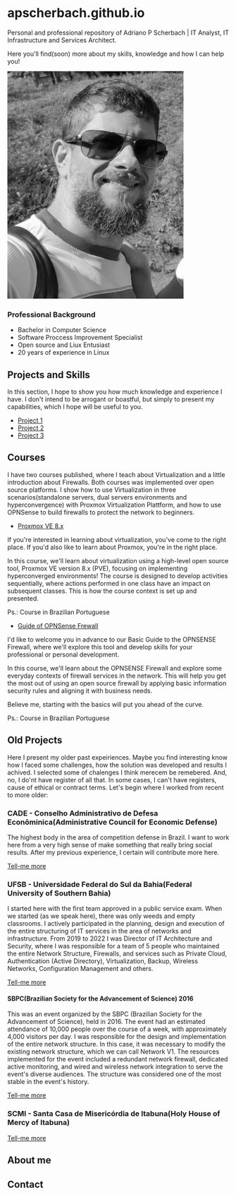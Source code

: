 # apscherbach.github.io

Personal and professional repository of Adriano P Scherbach | IT Analyst, IT Infrastructure and Services Architect.

Here you'll find(soon) more about my skills, knowledge and how I can help you!

![Photo of Adriano.](/assets/img/adriano.jpg)

### Professional Background

- Bachelor in Computer Science
- Software Proccess Improvement Specialist
- Open source and Liux Entusiast
- 20 years of experience in Linux

## Projects and Skills

In this section, I hope to show you how much knowledge and experience I have. I don't intend to be arrogant or boastful, but simply to present my capabilities, which I hope will be useful to you.

- [Project 1](/projects/one)
- [Project 2](/projects/two)
- [Project 3](/projects/three)

## Courses

I have two courses published, where I teach about Virtualization and a little introduction about Firewalls. Both courses was implemented over open source platforms. I show how to use Virtualization in three scenarios(standalone servers, dual servers environments and hyperconvergence) with Proxmox Virtualization Plattform, and how to use OPNSense to build firewalls to protect the network to beginners.

- [ Proxmox VE 8.x](https://www.udemy.com/course/proxmox-ve-8x/)

If you're interested in learning about virtualization, you've come to the right place. If you'd also like to learn about Proxmox, you're in the right place.

In this course, we'll learn about virtualization using a high-level open source tool, Proxmox VE version 8.x (PVE), focusing on implementing hyperconverged environments!
The course is designed to develop activities sequentially, where actions performed in one class have an impact on subsequent classes. This is how the course context is set up and presented.

Ps.: Course in Brazilian Portuguese

- [Guide of OPNSense Frewall](https://www.udemy.com/course/guia-opnsense/)

I'd like to welcome you in advance to our Basic Guide to the OPNSENSE Firewall, where we'll explore this tool and develop skills for your professional or personal development.

In this course, we'll learn about the OPNSENSE Firewall and explore some everyday contexts of firewall services in the network. This will help you get the most out of using an open source firewall by applying basic information security rules and aligning it with business needs.

Believe me, starting with the basics will put you ahead of the curve.

Ps.: Course in Brazilian Portuguese

## Old Projects

Here I present my older past expeiriences. Maybe you find interesting know how I faced some challenges, how the solution was developed and results I achived.
I selected some of chalenges I think merecem be remebered. And, no, I do'nt have register of all that. In some cases, I can't have registers, cause of ethical or contract terms.
Let's begin where I worked from recent to more older:

### CADE - Conselho Administrativo de Defesa Econôminica(Administrative Council for Economic Defense)

The highest body in the area of competition defense in Brazil. I want to work here from a very high sense of make something that really bring social results.
After my previous experience, I certain will contribute more here.

[Tell-me more](/cade/cade.md)

### UFSB - Universidade Federal do Sul da Bahia(Federal University of Southern Bahia)

I started here with the first team approved in a public service exam. When we started (as we speak here), there was only weeds and empty classrooms.
I actively participated in the planning, design and execution of the entire structuring of IT services in the area of networks and infrastructure.
From 2019 to 2022 I was Director of IT Architecture and Security, where I was responsible for a team of 5 people who maintained the entire Network Structure, Firewalls, and services such as Private Cloud, Authentication (Active Directory), Virtualization, Backup, Wireless Networks, Configuration Management and others.

[Tell-me more](/cade/ufsb.md)

#### SBPC(Brazilian Society for the Advancement of Science) 2016

This was an event organized by the SBPC (Brazilian Society for the Advancement of Science), held in 2016. The event had an estimated attendance of 10,000 people over the course of a week, with approximately 4,000 visitors per day.
I was responsible for the design and implementation of the entire network structure. In this case, it was necessary to modify the existing network structure, which we can call Network V1.
The resources implemented for the event included a redundant network firewall, dedicated active monitoring, and wired and wireless network integration to serve the event's diverse audiences.
The structure was considered one of the most stable in the event's history.

[Tell-me more](/cade/sbpc2016.md)


### SCMI - Santa Casa de Misericórdia de Itabuna(Holy House of Mercy of Itabuna)


[Tell-me more](/cade/scmi.md)


## About me



## Contact

